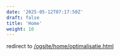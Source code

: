 ```yaml
---
date: '2025-05-12T07:17:50Z'
draft: false
title: 'Home'
weight: 10
---
```


redirect to [/ogsite/home/optimalisatie.html](/ogsite/home/optimalisatie.html)